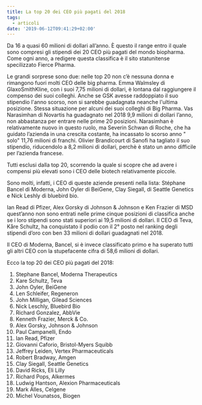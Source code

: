 ```yaml
---
title: La top 20 dei CEO più pagati del 2018
tags:
  - articoli
date: '2019-06-12T09:41:29+02:00'
---
```

Da 16 a quasi 60 milioni di dollari all’anno. È questo il range entro il quale sono compresi gli stipendi dei 20 CEO più pagati del mondo biopharma.  Come ogni anno, a redigere questa classifica è il sito statunitense specilizzato Fierce Pharma.

Le grandi sorprese sono due: nelle top 20 non c’è nessuna donna e rimangono fuori molti CEO delle big pharma. Emma Walmsley di GlaxoSmithKline, con i suoi 7,75 milioni di dollari, è lontana dal raggiungere il compenso dei suoi colleghi. Anche se GSK avesse raddoppiato il suo stipendio l'anno scorso, non si sarebbe guadagnata neanche l'ultima posizione. Stessa situazione per alcuni dei suoi colleghi di Big Pharma. Vas Narasimhan di Novartis ha guadagnato nel 2018 9,9 milioni di dollari l’anno, non abbastanza per entrare nelle prime 20 posizioni. Narasimhan è relativamente nuovo in questo ruolo, ma Severin Schwan di Roche, che ha guidato l’azienda in una crescita costante, ha incassato lo scorso anno " solo" 11,76 milioni di franchi. Olivier Brandicourt di Sanofi ha tagliato il suo stipendio, riducendolo a 8,2 milioni di dollari, perchè è stato un anno difficile per l’azienda francese.

Tutti esclusi dalla top 20, scorrendo la quale si scopre che ad avere i compensi più elevati sono i CEO delle biotech relativamente piccole.

Sono molti, infatti, i CEO di queste aziende presenti nella lista: Stéphane Bancel di Moderna, John Oyler di BeiGene, Clay Siegall, di Seattle Genetics e Nick Leshly di bluebird bio.

Ian Read di Pfizer, Alex Gorsky di Johnson & Johnson e Ken Frazier di MSD quest’anno non sono entrati nelle prime cinque posizioni di classifica anche se i loro stipendi sono stati superiori ai 19,5 milioni di dollari. Il CEO di Teva, Kåre Schultz, ha conquistato il podio con il 2° posto nel ranking degli stipendi d’oro con ben 33 milioni di dollari guadagnati nel 2018.

Il CEO di Moderna, Bancel, si è invece classificato primo e ha superato tutti gli altri CEO con la stupefacente cifra di 58,6 milioni di dollari.

Ecco la top 20 dei CEO più pagati del 2018:

1. Stephane Bancel, Moderna Therapeutics
2. Kare Schultz, Teva
3. John Oyler, BeiGene
4. Len Schleifer, Regeneron
5. John Milligan, Gilead Sciences
6. Nick Leschly, Bluebird Bio
7. Richard Gonzalez, AbbVie
8. Kenneth Frazier, Merck & Co.
9. Alex Gorsky, Johnson & Johnson
10. Paul Campanelli, Endo
11. Ian Read, Pfizer
12. Giovanni Caforio, Bristol-Myers Squibb
13. Jeffrey Leiden, Vertex Pharmaceuticals
14. Robert Bradway, Amgen
15. Clay Siegall, Seattle Genetics
16. David Ricks, Eli Lilly
17. Richard Pops, Alkermes
18. Ludwig Hantson, Alexion Pharmaceuticals
19. Mark Alles, Celgene
20. Michel Vounatsos, Biogen
